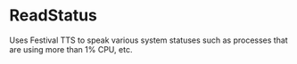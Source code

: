 ReadStatus
==========

Uses Festival TTS to speak various system statuses such as processes that are using more than 1% CPU, etc.
